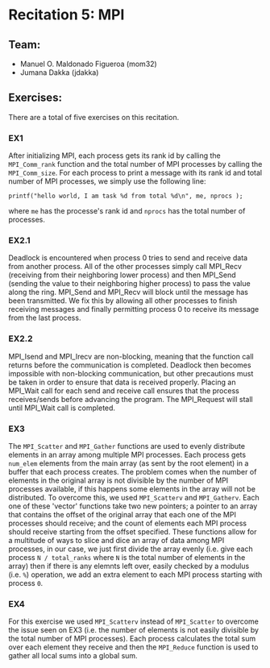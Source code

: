 # Recitation 5: MPI


## Team:

* Manuel O. Maldonado Figueroa (mom32)
* Jumana Dakka (jdakka)


## Exercises:

There are a total of five exercises on this recitation.


### EX1

After initializing MPI, each process gets its rank id by calling the
`MPI_Comm_rank` function and the total number of MPI processes by calling the
`MPI_Comm_size`. For each process to print a message with its rank id and
total number of MPI processes, we simply use the following line:
```
printf("hello world, I am task %d from total %d\n", me, nprocs );
```
where `me` has the processe's rank id and `nprocs` has the total number of
processes.


### EX2.1

Deadlock is encountered when process 0 tries to send and receive data from another
process. All of the other processes simply call MPI_Recv (receiving from their neighboring lower process) 
and then MPI_Send (sending the value to their neighboring higher process) to pass the value along the ring. 
MPI_Send and MPI_Recv will block until the message has been transmitted. We fix this by allowing all
other processes to finish receiving messages and finally permitting process 0 to receive its message
from the last process. 


### EX2.2

MPI_Isend and MPI_Irecv are non-blocking, meaning that the function
call returns before the communication is completed. Deadlock then
becomes impossible with non-blocking communication, but other
precautions must be taken in order to ensure that data is received properly.
Placing an MPI_Wait call for each send and receive call ensures that the 
process receives/sends before advancing the program. The MPI_Request
will stall until MPI_Wait call is completed. 


### EX3

The `MPI_Scatter` and `MPI_Gather` functions are used to evenly distribute
elements in an array  among multiple MPI processes. Each process gets
`num_elem` elements from the main array (as sent by the root element) in a
buffer that each process creates. The problem comes when the number of
elements in the original array is not divisible by the number of MPI processes
available, if this happens some elements in the array will not be distributed.
To overcome this, we used `MPI_Scatterv` and `MPI_Gatherv`. Each one of these
'vector' functions take two new pointers; a pointer to an array that contains
the offset of the original array that each one of the MPI processes should
receive; and the count of elements each MPI process should receive starting
from the offset specified. These functions allow for a multitude of ways to
slice and dice an array of data among MPI processes, in our case, we just
first divide the array evenly (i.e. give each process `N / total_ranks` where
`N` is the total number of elements in the array) then if there is any elemnts
left over, easily checked by a modulus (i.e. `%`) operation, we add an extra
element to each MPI process starting with process `0`.


### EX4

For this exercise we used `MPI_Scatterv` instead of `MPI_Scatter` to overcome
the issue seen on EX3 (i.e. the number of elements is not easily divisible by
the total number of MPI processes). Each process calculates the total sum over
each element they receive and then the `MPI_Reduce` function is used to gather
all local sums into a global sum.
